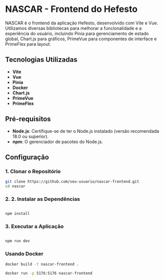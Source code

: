 # NASCAR - Frontend do Hefesto

NASCAR é o frontend da aplicação Hefesto, desenvolvido com Vite e Vue. Utilizamos diversas bibliotecas para melhorar a funcionalidade e a experiência do usuário, incluindo Pinia para gerenciamento de estado global, Chart.js para gráficos, PrimeVue para componentes de interface e PrimeFlex para layout.

## Tecnologias Utilizadas

- **Vite**
- **Vue**
- **Pinia**
- **Docker**
- **Chart.js**
- **PrimeVue**
- **PrimeFlex**

## Pré-requisitos

- **Node.js**: Certifique-se de ter o Node.js instalado (versão recomendada 18.0 ou superior).
- **npm**: O gerenciador de pacotes do Node.js.

## Configuração

### 1. Clonar o Repositório

```bash
git clone https://github.com/seu-usuario/nascar-frontend.git
cd nascar

```
### 2. 2. Instalar as Dependências
```bash

npm install

```

### 3. Executar a Aplicação

```bash

npm run dev

```

### Usando Docker

```bash
docker build -t nascar-frontend .

docker run -p 5176:5176 nascar-frontend


```

